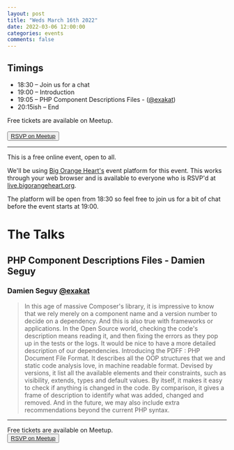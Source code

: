 ```yaml
---
layout: post
title: "Weds March 16th 2022"
date: 2022-03-06 12:00:00
categories: events
comments: false
---
```


## Timings

* 18:30 – Join us for a chat
* 19:00 – Introduction
* 19:05 – PHP Component Descriptions Files - ([@exakat](https://twitter.com/exakat))
* 20:15ish – End

Free tickets are available on Meetup.  
<br><button>[RSVP on Meetup](https://www.meetup.com/leedsphp/events/284388941/)</button>

<hr/>

This is a free online event, open to all.

We'll be using [Big Orange Heart's](https://www.bigorangeheart.org) event platform for this event. This works through your web browser and is available to everyone who is RSVP'd at [live.bigorangeheart.org](https://live.bigorangeheart.org/).

The platform will be open from 18:30 so feel free to join us for a bit of chat before the event starts at 19:00.

# The Talks

## PHP Component Descriptions Files - Damien Seguy

### Damien Seguy [@exakat](https://twitter.com/exakat)

> In this age of massive Composer's library, it is impressive to know that we rely merely on a component name and a version number to decide on a dependency. And this is also true with frameworks or applications. In the Open Source world, checking the code's description means reading it, and then fixing the errors as they pop up in the tests or the logs. It would be nice to have a more detailed description of our dependencies. Introducing the PDFF : PHP Document File Format. It describes all the OOP structures that we and static code analysis love, in machine readable format. Devised by versions, it list all the available elements and their constraints, such as visibility, extends, types and default values. By itself, it makes it easy to check if anything is changed in the code. By comparison, it gives a frame of description to identify what was added, changed and removed. And in the future, we may also include extra recommendations beyond the current PHP syntax.

<hr/>

Free tickets are available on Meetup.
<br><button>[RSVP on Meetup](https://www.meetup.com/leedsphp/events/284388941/)</button>

